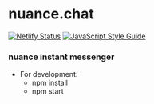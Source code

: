 # nuance.chat

[![Netlify Status](https://api.netlify.com/api/v1/badges/012736d0-8ab2-4c4e-b6c2-2fe76e97c0db/deploy-status)](https://app.netlify.com/sites/nuance-dev/deploys) 
[![JavaScript Style Guide](https://img.shields.io/badge/code_style-standard-brightgreen.svg)](https://standardjs.com)


### nuance instant messenger

- For development:
  -  npm install
  -  npm start
